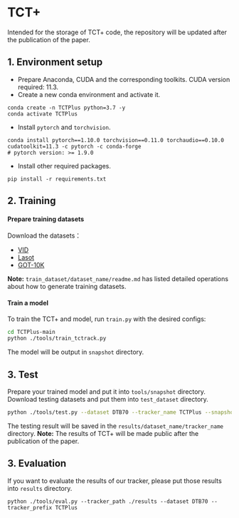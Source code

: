# TCT+
Intended for the storage of TCT+ code, the repository will be updated after the publication of the paper.

## 1. Environment setup
* Prepare Anaconda, CUDA and the corresponding toolkits. CUDA version required: 11.3.
* Create a new conda environment and activate it.
```Shell
conda create -n TCTPlus python=3.7 -y
conda activate TCTPlus
```
* Install `pytorch` and `torchvision`.
```Shell
conda install pytorch==1.10.0 torchvision==0.11.0 torchaudio==0.10.0 cudatoolkit=11.3 -c pytorch -c conda-forge
# pytorch version: >= 1.9.0 
```

* Install other required packages.
```Shell
pip install -r requirements.txt
```

## 2. Training
#### Prepare training datasets

Download the datasets：
* [VID](http://image-net.org/challenges/LSVRC/2017/)
* [Lasot](https://paperswithcode.com/dataset/lasot)
* [GOT-10K](http://got-10k.aitestunion.com/downloads)
  
**Note:** `train_dataset/dataset_name/readme.md` has listed detailed operations about how to generate training datasets.

#### Train a model
To train the TCT+ and model, run `train.py` with the desired configs:

```bash
cd TCTPlus-main
python ./tools/train_tctrack.py
```
The model will be output in `snapshot` directory.

## 3. Test

Prepare your trained model and put it into `tools/snapshot` directory.
Download testing datasets and put them into `test_dataset` directory.
```bash 
python ./tools/test.py --dataset DTB70 --tracker_name TCTPlus --snapshot tools/snapshot/tctPlus.pth
```
The testing result will be saved in the `results/dataset_name/tracker_name` directory.
**Note:** The results of TCT+ will be made public after the publication of the paper.

## 3. Evaluation

If you want to evaluate the results of our tracker, please put those results into  `results` directory.
```
python ./tools/eval.py --tracker_path ./results --dataset DTB70 --tracker_prefix TCTPlus
```
